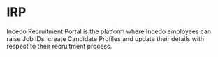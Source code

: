 # IRP
Incedo Recruitment Portal is the platform where Incedo employees can raise Job IDs, create Candidate Profiles and update their details with respect to their recruitment process.

